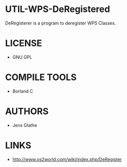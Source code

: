 UTIL-WPS-DeRegistered
=====================

DeRegisterer is a program to deregister WPS Classes.

LICENSE
===============
* GNU GPL 

COMPILE TOOLS
===============
* Borland C

AUTHORS
===============
* Jens Glathe

LINKS
===============
* http://www.os2world.com/wiki/index.php/DeRegister
